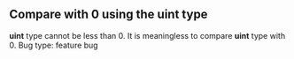 ## Compare with 0 using the uint type
**uint** type cannot be less than 0. It is meaningless to compare **uint** type with 0.
Bug type: feature bug